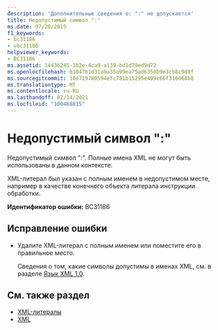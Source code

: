 ```yaml
---
description: 'Дополнительные сведения о: ":" не допускается'
title: Недопустимый символ ":"
ms.date: 07/20/2015
f1_keywords:
- bc31186
- vbc31186
helpviewer_keywords:
- BC31186
ms.assetid: 14436245-1b2e-4ca9-a139-bd1d79ed9d72
ms.openlocfilehash: b1047b1d31a9a35a99ea75ad6358b9e3cb8c9d8f
ms.sourcegitcommit: 10e719780594efc781b15295e499c66f316068b8
ms.translationtype: MT
ms.contentlocale: ru-RU
ms.lasthandoff: 02/14/2021
ms.locfileid: "100468815"
---
```

# <a name="-is-not-allowed"></a>Недопустимый символ ":"

Недопустимый символ ":". Полные имена XML не могут быть использованы в данном контексте.  
  
 XML-литерал был указан с полным именем в недопустимом месте, например в качестве конечного объекта литерала инструкции обработки.  
  
 **Идентификатор ошибки:** BC31186  
  
## <a name="to-correct-this-error"></a>Исправление ошибки  
  
- Удалите XML-литерал с полным именем или поместите его в правильное место.  
  
     Сведения о том, какие символы допустимы в именах XML, см. в разделе [Язык XML 1.0](https://www.w3.org/TR/xml).  
  
## <a name="see-also"></a>См. также раздел

- [XML-литералы](../language-reference/xml-literals/index.md)
- [XML](../programming-guide/language-features/xml/index.md)
